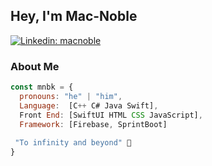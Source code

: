 <h2> Hey, I'm Mac-Noble</h2>

[![Linkedin: macnoble](https://img.shields.io/badge/-macnoble-blue?style=flat-square&logo=Linkedin&logoColor=white&link=https://www.linkedin.com/in/mac-noblebrako-kusi/)](https://www.linkedin.com/in/mac-noblebrako-kusi/)

### About Me  
      
```javascript
const mnbk = {
  pronouns: "he" | "him",
  Language:  [C++ C# Java Swift],
  Front End: [SwiftUI HTML CSS JavaScript],
  Framework: [Firebase, SprintBoot]
  
 "To infinity and beyond" 💫
}
```
